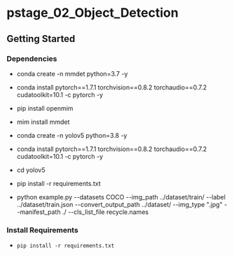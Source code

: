 # pstage_02_Object_Detection

## Getting Started    
### Dependencies

[comment]: <> (- pytorch==1.9.0)

[comment]: <> (- pytorch-lightning==1.4.4)

[comment]: <> (- pandas==1.1.5)

[comment]: <> (- opencv-python==4.5.1.48)

[comment]: <> (- scikit-learn~=0.24.1)

[comment]: <> (- matplotlib==3.2.1)

- conda create -n mmdet python=3.7 -y
- conda install pytorch==1.7.1 torchvision==0.8.2 torchaudio==0.7.2 cudatoolkit=10.1 -c pytorch -y
- pip install openmim
- mim install mmdet

- conda create -n yolov5 python=3.8 -y
- conda install pytorch==1.7.1 torchvision==0.8.2 torchaudio==0.7.2 cudatoolkit=10.1 -c pytorch -y
- cd yolov5 
- pip install -r requirements.txt

- python example.py --datasets COCO --img_path ../dataset/train/ --label ../dataset/train.json --convert_output_path ../dataset/ --img_type ".jpg" --manifest_path ./ --cls_list_file recycle.names
### Install Requirements
- `pip install -r requirements.txt`

